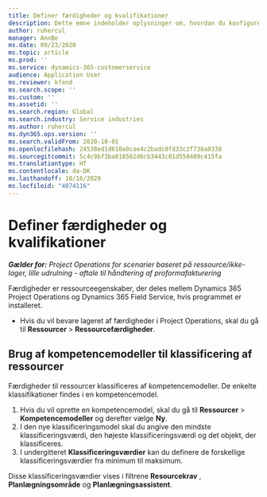 ```yaml
---
title: Definer færdigheder og kvalifikationer
description: Dette emne indeholder oplysninger om, hvordan du konfigurerer kompetencemodeller til vurdering af ressourcer.
author: ruhercul
manager: AnnBe
ms.date: 09/23/2020
ms.topic: article
ms.prod: ''
ms.service: dynamics-365-customerservice
audience: Application User
ms.reviewer: kfend
ms.search.scope: ''
ms.custom: ''
ms.assetid: ''
ms.search.region: Global
ms.search.industry: Service industries
ms.author: ruhercul
ms.dyn365.ops.version: ''
ms.search.validFrom: 2020-10-01
ms.openlocfilehash: 24538ed1d610a0cae4c2badc0fd33c2f738a8338
ms.sourcegitcommit: 5c4c9bf3ba018562d6cb3443c01d550489c415fa
ms.translationtype: HT
ms.contentlocale: da-DK
ms.lasthandoff: 10/16/2020
ms.locfileid: "4074116"
---
```

# <a name="define-skills-and-proficiencies"></a>Definer færdigheder og kvalifikationer

_**Gælder for:** Project Operations for scenarier baseret på ressource/ikke-lager, lille udrulning - aftale til håndtering af proformafakturering_

Færdigheder er ressourceegenskaber, der deles mellem Dynamics 365 Project Operations og Dynamics 365 Field Service, hvis programmet er installeret. 

- Hvis du vil bevare lageret af færdigheder i Project Operations, skal du gå til **Ressourcer** \> **Ressourcefærdigheder**. 

## <a name="use-proficiency-models-to-rate-resources"></a>Brug af kompetencemodeller til klassificering af ressourcer

Færdigheder til ressourcer klassificeres af kompetencemodeller. De enkelte klassifikationer findes i en kompetencemodel. 

1. Hvis du vil oprette en kompetencemodel, skal du gå til **Ressourcer** \> **Kompetencemodeller** og derefter vælge **Ny**.
2. I den nye klassificeringsmodel skal du angive den mindste klassificeringsværdi, den højeste klassificeringsværdi og det objekt, der klassificeres.
3. I undergitteret **Klassificeringsværdier** kan du definere de forskellige klassificeringsværdier fra minimum til maksimum.


Disse klassificeringsværdier vises i filtrene **Resourcekrav** , **Planlægningsområde** og **Planlægningsassistent**.
